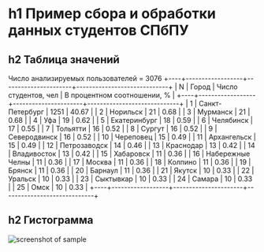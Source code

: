 h1 Пример сбора и обработки данных студентов СПбПУ
==============================
h2 Таблица значений
------------------------------

Число анализируемых пользователей = 3076
+----+------------------+----------------------+-----------------------------+
| N  |      Город       | Число студентов, чел | В процентном соотношении, % |
+----+------------------+----------------------+-----------------------------+
| 1  | Санкт-Петербург  |         1251         |            40.67            |
| 2  |     Норильск     |          21          |             0.68            |
| 3  |     Мурманск     |          21          |             0.68            |
| 4  |       Уфа        |          19          |             0.62            |
| 5  |   Екатеринбург   |          18          |             0.59            |
| 6  |    Челябинск     |          17          |             0.55            |
| 7  |     Тольятти     |          16          |             0.52            |
| 8  |      Сургут      |          16          |             0.52            |
| 9  |   Северодвинск   |          16          |             0.52            |
| 10 |    Череповец     |          15          |             0.49            |
| 11 |   Архангельск    |          15          |             0.49            |
| 12 |   Петрозаводск   |          14          |             0.46            |
| 13 |    Краснодар     |          13          |             0.42            |
| 14 |   Владивосток    |          13          |             0.42            |
| 15 |    Хабаровск     |          11          |             0.36            |
| 16 | Набережные Челны |          11          |             0.36            |
| 17 |      Москва      |          11          |             0.36            |
| 18 |     Колпино      |          11          |             0.36            |
| 19 |      Брянск      |          11          |             0.36            |
| 20 |     Барнаул      |          11          |             0.36            |
| 21 |      Якутск      |          10          |             0.33            |
| 22 |     Уральск      |          10          |             0.33            |
| 23 |    Сыктывкар     |          10          |             0.33            |
| 24 |      Самара      |          10          |             0.33            |
| 25 |       Омск       |          10          |             0.33            |
+----+------------------+----------------------+-----------------------------+

h2 Гистограмма
------------------------------
![screenshot of sample](https://4.downloader.disk.yandex.ru/disk/9bee6ee8adac6b899c0e656aa9d61fbd5f8009462ad1cd88f9ffc3976d437d44/59f8b9c0/nC8MX-z_gv6SDjoqhSvI0MHEWwjWD434mLqiphEiPZL5J8fl45p4xGlHMsH5TmQ61r9QccBrHz-NZCsZ5rGyBw%3D%3D?uid=0&filename=%D0%A1%D0%BD%D0%B8%D0%BC%D0%BE%D0%BA.JPG&disposition=inline&hash=&limit=0&content_type=image%2Fjpeg&fsize=30792&hid=520809c09fd5618b4d1a54b744e6276d&media_type=image&tknv=v2&etag=56d260549bdcf43269c6ca72d64786aa)

